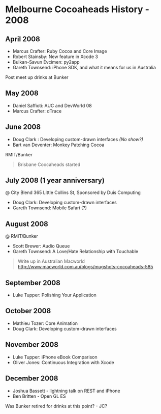 # Melbourne Cocoaheads History - 2008

## April 2008

- Marcus Crafter: Ruby Cocoa and Core Image
- Robert Stainsby: New feature in Xcode 3
- Bulkan-Savun Evcimen: py2app
- Gareth Townsend: iPhone SDK, and what it means for us in Australia

Post meet up drinks at Bunker

## May 2008

- Daniel Saffioti: AUC and DevWorld 08
- Marcus Crafter: dTrace

## June 2008

- Doug Clark : Developing custom-drawn interfaces _(No show?)_
- Bart van Deventer: Monkey Patching Cocoa

RMIT/Bunker

> Brisbane Coocaheads started

## July 2008 (1 year anniversary)

@ City Blend 365 Little Collins St, Sponsored by Duis Computing

- Doug Clark: Developing custom-drawn interfaces
- Gareth Townsend: Mobile Safari (?)

## August 2008

@ RMIT/Bunker

- Scott Brewer: Audio Queue
- Gareth Townsend: A Love/Hate Relationship with Touchable

> Write up in Australian Macworld http://www.macworld.com.au/blogs/mugshots-cocoaheads-585

## September 2008

- Luke Tupper: Polishing Your Application

## October 2008

- Mathieu Tozer: Core Animation
- Doug Clark: Developing custom-drawn interfaces

## November 2008

- Luke Tupper: iPhone eBook Comparison
- Oliver Jones: Continuous Integration with Xcode

## December 2008

- Joshua Bassett - lightning talk on REST and iPhone
- Ben Britten - Open GL ES

Was Bunker retired for drinks at this point? - JC?
